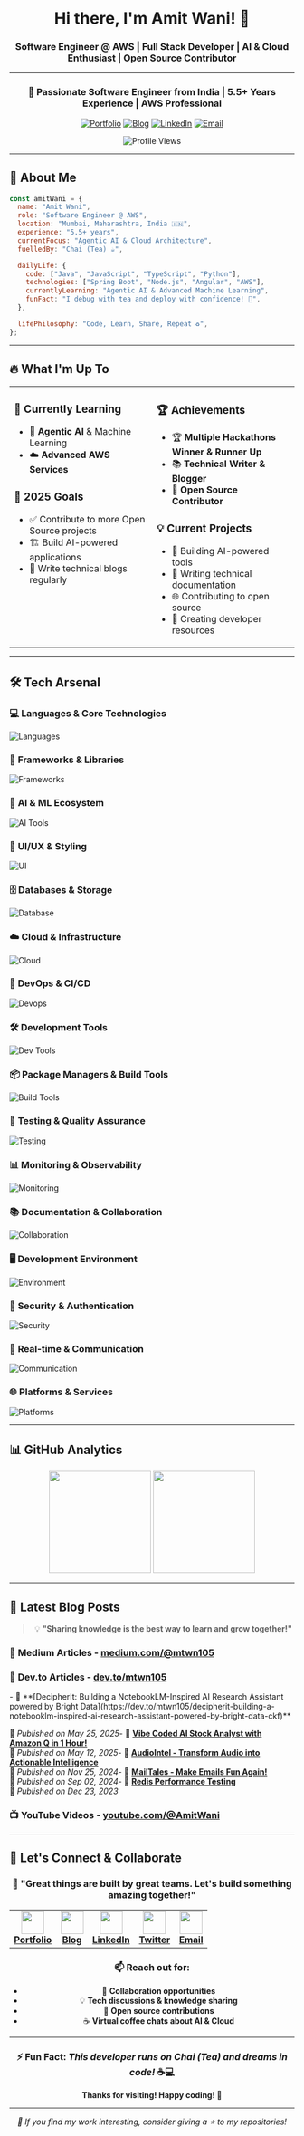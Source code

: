 <div align="center">

# Hi there, I'm Amit Wani! 👋

### Software Engineer @ AWS | Full Stack Developer | AI & Cloud Enthusiast | Open Source Contributor

</div>

---

<div align="center">

### 🚀 **Passionate Software Engineer from India** | **5.5+ Years Experience** | **AWS Professional**

[![Portfolio](https://img.shields.io/badge/Portfolio-FF5722?style=for-the-badge&logo=todoist&logoColor=white)](https://linktr.ee/amitwani)
[![Blog](https://img.shields.io/badge/Blog-FFC107?style=for-the-badge&logo=hashnode&logoColor=black)](https://blog.amitwani.dev)
[![LinkedIn](https://img.shields.io/badge/LinkedIn-0077B5?style=for-the-badge&logo=linkedin&logoColor=white)](https://linkedin.com/in/mtwn105)
[![Email](https://img.shields.io/badge/Email-D14836?style=for-the-badge&logo=gmail&logoColor=white)](mailto:mtwn105@gmail.com)

<img src="https://komarev.com/ghpvc/?username=mtwn105&style=for-the-badge&color=blueviolet" alt="Profile Views" />

</div>

---

## 🎯 **About Me**

```javascript
const amitWani = {
  name: "Amit Wani",
  role: "Software Engineer @ AWS",
  location: "Mumbai, Maharashtra, India 🇮🇳",
  experience: "5.5+ years",
  currentFocus: "Agentic AI & Cloud Architecture",
  fuelledBy: "Chai (Tea) ☕",

  dailyLife: {
    code: ["Java", "JavaScript", "TypeScript", "Python"],
    technologies: ["Spring Boot", "Node.js", "Angular", "AWS"],
    currentlyLearning: "Agentic AI & Advanced Machine Learning",
    funFact: "I debug with tea and deploy with confidence! 🚀",
  },

  lifePhilosophy: "Code, Learn, Share, Repeat ♻️",
};
```

---

## 🔥 **What I'm Up To**

<table>
<tr>
<td valign="top" width="50%">

### 🌱 **Currently Learning**

- 🤖 **Agentic AI** & Machine Learning
- ☁️ **Advanced AWS Services**

### 🎯 **2025 Goals**

- ✅ Contribute to more Open Source projects
- 🏗️ Build AI-powered applications
- 📝 Write technical blogs regularly

</td>
<td valign="top" width="50%">

### 🏆 **Achievements**

- 🏆 **Multiple Hackathons Winner & Runner Up**
- 📚 **Technical Writer & Blogger**
- 🌟 **Open Source Contributor**

### 💡 **Current Projects**

- 🔨 Building AI-powered tools
- 📖 Writing technical documentation
- 🌐 Contributing to open source
- 🎨 Creating developer resources

</td>
</tr>
</table>

---

## 🛠️ **Tech Arsenal**

### 💻 **Languages & Core Technologies**

![Languages](https://skills.syvixor.com/api/icons?i=java,js,ts,nodejs,py,html,css,dart,markdown,yaml)

### 🚀 **Frameworks & Libraries**

![Frameworks](https://skills.syvixor.com/api/icons?i=spring,express,nextjs,angular,flutter,bootstrap,bulma,fastapi,rxjs,axios)

### 🤖 **AI & ML Ecosystem**

![AI Tools](https://skills.syvixor.com/api/icons?i=githubcopilot,microsoftcopilot,chatgpt,claudeai,langchain,ollama,perplexity,googlegemini,groq,grok)

### 🎨 **UI/UX & Styling**

![UI](https://skills.syvixor.com/api/icons?i=sass,tailwind,radixui,shadcnui,postcss,prettier)

### 🗄️ **Databases & Storage**

![Database](https://skills.syvixor.com/api/icons?i=mongodb,mysql,postgres,redis,oracle,prisma,drizzle,sqlalchemy,hibernate)

### ☁️ **Cloud & Infrastructure**

![Cloud](https://skills.syvixor.com/api/icons?i=aws,gcp,azure,heroku,netlify,cloudflare,digitalocean,flyio)

### 🔄 **DevOps & CI/CD**

![Devops](https://skills.syvixor.com/api/icons?i=docker,kubernetes,nginx,gitlab,prometheus,grafana)

### 🛠️ **Development Tools**

![Dev Tools](https://skills.syvixor.com/api/icons?i=git,github,vscode,idea,androidstudio,sublime,notepadplusplus,postman)

### 📦 **Package Managers & Build Tools**

![Build Tools](https://skills.syvixor.com/api/icons?i=npm,pnpm,bun,maven)

### 🧪 **Testing & Quality Assurance**

![Testing](https://skills.syvixor.com/api/icons?i=jest,playwright,puppeteer,junit5,eslint)

### 📊 **Monitoring & Observability**

![Monitoring](https://skills.syvixor.com/api/icons?i=elasticsearch,opentelemetry,grafana,umami)

### 📚 **Documentation & Collaboration**

![Collaboration](https://skills.syvixor.com/api/icons?i=notion,jira,swagger,jupyter,googlecolaboratory)

### 🖥️ **Development Environment**

![Environment](https://skills.syvixor.com/api/icons?i=linux,bash,powershell,chrome,edge,ngrok)

### 🔐 **Security & Authentication**

![Security](https://skills.syvixor.com/api/icons?i=jwt,betterauth,protonvpn)

### 🔄 **Real-time & Communication**

![Communication](https://skills.syvixor.com/api/icons?i=socketio,websocket,grpc,twilio)

### 🌐 **Platforms & Services**

![Platforms](https://skills.syvixor.com/api/icons?i=firebase,supabase,stackblitz,bolt,flutterflow,canva,dropbox,filezilla)

---

## 📊 **GitHub Analytics**

<div align="center">

<img height="180em" src="https://github-readme-stats.vercel.app/api?username=mtwn105&show_icons=true&theme=tokyonight&include_all_commits=true&count_private=true"/>
<img height="180em" src="https://github-readme-stats.vercel.app/api/top-langs/?username=mtwn105&layout=compact&langs_count=8&theme=tokyonight"/>

</div>

---

## 📝 **Latest Blog Posts**

<div align="center">

> 💡 **"Sharing knowledge is the best way to learn and grow together!"**

</div>

### 📖 **Medium Articles** - [medium.com/@mtwn105](https://medium.com/@mtwn105)

<!-- MEDIUM-BLOG-LIST:START -->

<!-- MEDIUM-BLOG-LIST:END -->

<!-- ### 🌐 **Personal Blog** - [blog.amitwani.dev](https://blog.amitwani.dev) -->

<!-- BLOG-POST-LIST:START:blog.amitwani.dev -->

<!-- BLOG-POST-LIST:END:blog.amitwani.dev -->

### 📰 **Dev.to Articles** - [dev.to/mtwn105](https://dev.to/mtwn105)

<!-- DEVTO-BLOG-LIST:START -->- 🚀 **[DecipherIt: Building a NotebookLM-Inspired AI Research Assistant powered by Bright Data](https://dev.to/mtwn105/decipherit-building-a-notebooklm-inspired-ai-research-assistant-powered-by-bright-data-ckf)**  
📅 *Published on May 25, 2025*- 🚀 **[Vibe Coded AI Stock Analyst with Amazon Q in 1 Hour!](https://dev.to/mtwn105/vibe-coded-ai-stock-analyst-with-amazon-q-in-1-hour-20hf)**  
📅 *Published on May 12, 2025*- 🚀 **[AudioIntel - Transform Audio into Actionable Intelligence](https://dev.to/mtwn105/audiointel-transform-audio-into-actionable-intelligence-nd8)**  
📅 *Published on Nov 25, 2024*- 🚀 **[MailTales - Make Emails Fun Again!](https://dev.to/mtwn105/mailtales-make-emails-fun-again-5d9l)**  
📅 *Published on Sep 02, 2024*- 🚀 **[Redis Performance Testing](https://dev.to/mtwn105/redis-performance-testing-1e57)**  
📅 *Published on Dec 23, 2023*<!-- DEVTO-BLOG-LIST:END -->

### 📺 **YouTube Videos** - [youtube.com/@AmitWani](https://www.youtube.com/@AmitWani)

<!-- YOUTUBE-BLOG-LIST:START -->

<!-- YOUTUBE-BLOG-LIST:END -->

---

## 🤝 **Let's Connect & Collaborate**

<div align="center">

### 💬 **"Great things are built by great teams. Let's build something amazing together!"**

<table>
<tr>
<td align="center">
<a href="https://linktr.ee/amitwani">
<img src="https://img.icons8.com/color/96/000000/domain.png" width="40"/>
<br><strong>Portfolio</strong>
</a>
</td>
<td align="center">
<a href="https://blog.amitwani.dev">
<img src="https://img.icons8.com/color/96/000000/news.png" width="40"/>
<br><strong>Blog</strong>
</a>
</td>
<td align="center">
<a href="https://linkedin.com/in/mtwn105">
<img src="https://img.icons8.com/color/96/000000/linkedin.png" width="40"/>
<br><strong>LinkedIn</strong>
</a>
</td>
<td align="center">
<a href="https://twitter.com/mtwn105">
<img src="https://img.icons8.com/color/96/000000/twitter.png" width="40"/>
<br><strong>Twitter</strong>
</a>
</td>
<td align="center">
<a href="mailto:mtwn105@gmail.com">
<img src="https://img.icons8.com/color/96/000000/gmail.png" width="40"/>
<br><strong>Email</strong>
</a>
</td>
</tr>
</table>

### 📫 **Reach out for:**

- 🤝 **Collaboration opportunities**
- 💡 **Tech discussions & knowledge sharing**
- 🚀 **Open source contributions**
- ☕ **Virtual coffee chats about AI & Cloud**

</div>

---

<div align="center">

### ⚡ **Fun Fact:** _This developer runs on Chai (Tea) and dreams in code!_ ☕💻

**Thanks for visiting! Happy coding! 🚀**

---

_💖 If you find my work interesting, consider giving a ⭐ to my repositories!_

</div>

